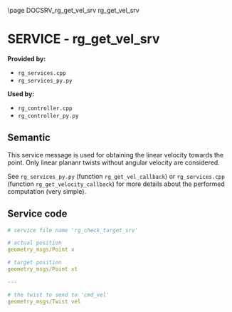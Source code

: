 \page DOCSRV_rg_get_vel_srv rg_get_vel_srv

# SERVICE - rg_get_vel_srv

**Provided by:**

- `rg_services.cpp`
- `rg_services_py.py`

**Used by:**

- `rg_controller.cpp`
- `rg_controller_py.py`

## Semantic

This service message is used for obtaining the linear velocity towards the point. Only linear plananr twists without angular velocity are considered. 

See `rg_services_py.py` (function `rg_get_vel_callback`) or `rg_services.cpp` (function `rg_get_velocity_callback`) for more details about the performed computation (very simple). 

## Service code

```yaml
# service file name 'rg_check_target_srv'

# actual position
geometry_msgs/Point x

# target position
geometry_msgs/Point xt

---

# the twist to send to 'cmd_vel'
geometry_msgs/Twist vel
```
